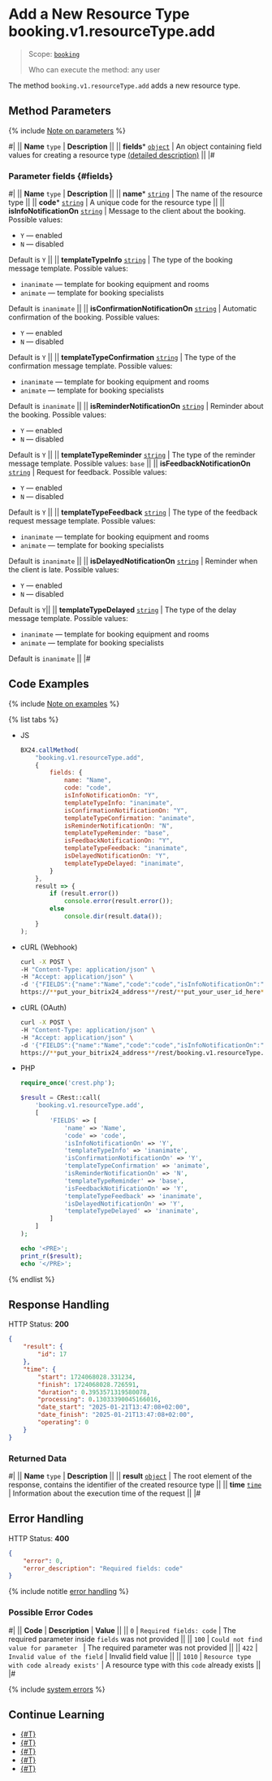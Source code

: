 # Add a New Resource Type booking.v1.resourceType.add

> Scope: [`booking`](../../../scopes/permissions.md)
>
> Who can execute the method: any user

The method `booking.v1.resourceType.add` adds a new resource type.

## Method Parameters

{% include [Note on parameters](../../../../_includes/required.md) %}

#|
|| **Name**
`type` | **Description** ||
|| **fields***
[`object`](../../../data-types.md) | An object containing field values for creating a resource type [(detailed description)](#fields) ||
|#

### Parameter fields {#fields}

#|
|| **Name**
`type` | **Description** ||
|| **name***
[`string`](../../../data-types.md) | The name of the resource type ||
|| **code***
[`string`](../../../data-types.md) | A unique code for the resource type ||
|| **isInfoNotificationOn**
[`string`](../../../data-types.md) | Message to the client about the booking. Possible values:
- `Y` — enabled
- `N` — disabled

Default is `Y` ||
|| **templateTypeInfo**
[`string`](../../../data-types.md) | The type of the booking message template. Possible values:
- `inanimate` — template for booking equipment and rooms
- `animate` — template for booking specialists

Default is `inanimate` ||
|| **isConfirmationNotificationOn**
[`string`](../../../data-types.md) | Automatic confirmation of the booking. Possible values:
- `Y` — enabled
- `N` — disabled

Default is `Y` ||
|| **templateTypeConfirmation**
[`string`](../../../data-types.md) | The type of the confirmation message template. Possible values:
- `inanimate` — template for booking equipment and rooms
- `animate` — template for booking specialists

Default is `inanimate` ||
|| **isReminderNotificationOn**
[`string`](../../../data-types.md) | Reminder about the booking. Possible values:
- `Y` — enabled
- `N` — disabled

Default is `Y` ||
|| **templateTypeReminder**
[`string`](../../../data-types.md) | The type of the reminder message template. Possible values: `base` ||
|| **isFeedbackNotificationOn**
[`string`](../../../data-types.md) | Request for feedback. Possible values:
- `Y` — enabled
- `N` — disabled

Default is `Y` ||
|| **templateTypeFeedback**
[`string`](../../../data-types.md) | The type of the feedback request message template. Possible values:
- `inanimate` — template for booking equipment and rooms
- `animate` — template for booking specialists

Default is `inanimate` ||
|| **isDelayedNotificationOn**
[`string`](../../../data-types.md) | Reminder when the client is late. Possible values:
- `Y` — enabled
- `N` — disabled

Default is `Y`||
|| **templateTypeDelayed**
[`string`](../../../data-types.md) | The type of the delay message template. Possible values:
- `inanimate` — template for booking equipment and rooms
- `animate` — template for booking specialists

Default is `inanimate` ||
|#

## Code Examples

{% include [Note on examples](../../../../_includes/examples.md) %}

{% list tabs %}

- JS

    ```js
    BX24.callMethod(
        "booking.v1.resourceType.add",
        {
            fields: {
                name: "Name",
                code: "code",
                isInfoNotificationOn: "Y",
                templateTypeInfo: "inanimate",
                isConfirmationNotificationOn: "Y",
                templateTypeConfirmation: "animate",
                isReminderNotificationOn: "N",
                templateTypeReminder: "base",
                isFeedbackNotificationOn: "Y",
                templateTypeFeedback: "inanimate",
                isDelayedNotificationOn: "Y",
                templateTypeDelayed: "inanimate",
            }
        },
        result => {
            if (result.error())
                console.error(result.error());
            else
                console.dir(result.data());
        }
    );
    ```

- cURL (Webhook)

    ```bash
    curl -X POST \
    -H "Content-Type: application/json" \
    -H "Accept: application/json" \
    -d '{"FIELDS":{"name":"Name","code":"code","isInfoNotificationOn":"Y","templateTypeInfo":"inanimate","isConfirmationNotificationOn":"Y","templateTypeConfirmation":"animate","isReminderNotificationOn":"N","templateTypeReminder":"base","isFeedbackNotificationOn":"Y","templateTypeFeedback":"inanimate","isDelayedNotificationOn":"Y","templateTypeDelayed":"inanimate"}}' \
    https://**put_your_bitrix24_address**/rest/**put_your_user_id_here**/**put_your_webhook_here**/booking.v1.resourceType.add
    ```

- cURL (OAuth)

    ```bash
    curl -X POST \
    -H "Content-Type: application/json" \
    -H "Accept: application/json" \
    -d '{"FIELDS":{"name":"Name","code":"code","isInfoNotificationOn":"Y","templateTypeInfo":"inanimate","isConfirmationNotificationOn":"Y","templateTypeConfirmation":"animate","isReminderNotificationOn":"N","templateTypeReminder":"base","isFeedbackNotificationOn":"Y","templateTypeFeedback":"inanimate","isDelayedNotificationOn":"Y","templateTypeDelayed":"inanimate"},"auth":"**put_access_token_here**"}' \
    https://**put_your_bitrix24_address**/rest/booking.v1.resourceType.add
    ```

- PHP

    ```php
    require_once('crest.php');

    $result = CRest::call(
        'booking.v1.resourceType.add',
        [
            'FIELDS' => [
                'name' => 'Name',
                'code' => 'code',
                'isInfoNotificationOn' => 'Y',
                'templateTypeInfo' => 'inanimate',
                'isConfirmationNotificationOn' => 'Y',
                'templateTypeConfirmation' => 'animate',
                'isReminderNotificationOn' => 'N',
                'templateTypeReminder' => 'base',
                'isFeedbackNotificationOn' => 'Y',
                'templateTypeFeedback' => 'inanimate',
                'isDelayedNotificationOn' => 'Y',
                'templateTypeDelayed' => 'inanimate',
            ]
        ]
    );

    echo '<PRE>';
    print_r($result);
    echo '</PRE>';
    ```

{% endlist %}

## Response Handling

HTTP Status: **200**

```json
{
    "result": {
        "id": 17
    },
    "time": {
        "start": 1724068028.331234,
        "finish": 1724068028.726591,
        "duration": 0.3953571319580078,
        "processing": 0.13033390045166016,
        "date_start": "2025-01-21T13:47:08+02:00",
        "date_finish": "2025-01-21T13:47:08+02:00",
        "operating": 0
    }
}
```

### Returned Data

#|
|| **Name**
`type` | **Description** ||
|| **result**
[`object`](../../../data-types.md) | The root element of the response, contains the identifier of the created resource type ||
|| **time**
[`time`](../../../data-types.md#time) | Information about the execution time of the request ||
|#

## Error Handling

HTTP Status: **400**

```json
{
    "error": 0,
    "error_description": "Required fields: code"
}
```

{% include notitle [error handling](../../../../_includes/error-info.md) %}

### Possible Error Codes

#|
|| **Code** | **Description** | **Value** ||
|| `0` | `Required fields: code` | The required parameter inside `fields` was not provided ||
|| `100` | `Could not find value for parameter ` | The required parameter was not provided ||
|| `422` | `Invalid value of the field` | Invalid field value ||
|| `1010` | `Resource type with code already exists'` | A resource type with this `code` already exists ||
|#

{% include [system errors](../../../../_includes/system-errors.md) %}

## Continue Learning

- [{#T}](../index.md)
- [{#T}](./booking-v1-resourcetype-get.md)
- [{#T}](./booking-v1-resourcetype-update.md)
- [{#T}](./booking-v1-resourcetype-delete.md)
- [{#T}](./booking-v1-resourcetype-list.md)